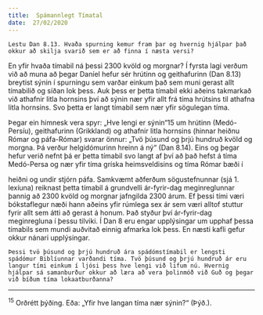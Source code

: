 ```yaml
---
title:  Spámannlegt Tímatal
date:  27/02/2020
---
```


`Lestu Dan 8.13. Hvaða spurning kemur fram þar og hvernig hjálpar það okkur að skilja svarið sem er að finna í næsta versi?`

En yfir hvaða tímabil ná þessi 2300 kvöld og morgnar? Í fyrsta lagi verðum við að muna að þegar Daníel hefur sér hrútinn og geithafurinn (Dan 8.13) breytist sýnin í spurningu sem varðar einkum það sem muni gerast allt tímabilið og síðan lok þess. Auk þess er þetta tímabil ekki aðeins takmarkað við athafnir litla hornsins því að sýnin nær yfir allt frá tíma hrútsins til athafna litla hornsins. Svo þetta er langt tímabil sem nær yfir sögulegan tíma.

Þegar ein himnesk vera spyr: „Hve lengi er sýnin“15 um hrútinn (Medó-Persíu), geithafurinn (Grikkland) og athafnir litla hornsins (hinnar heiðnu Rómar og páfa-Rómar) svarar önnur: „Tvö þúsund og þrjú hundruð kvöld og morgna. Þá verður helgidómurinn hreinn á ný“ (Dan 8.14). Eins og þegar hefur verið nefnt þá er þetta tímabil svo langt af því að það hefst á tíma Medó-Persa og nær yfir tíma gríska heimsveldisins og tíma Rómar bæði í

heiðni og undir stjórn páfa. Samkvæmt aðferðum sögustefnunnar (sjá 1. lexíuna) reiknast þetta tímabil á grundvelli ár-fyrir-dag meginreglunnar þannig að 2300 kvöld og morgnar jafngilda 2300 árum. Ef þessi tími væri bókstaflegur næði hann aðeins yfir rúmlega sex ár sem væri alltof stuttur fyrir allt sem átti að gerast á honum. Það styður því ár-fyrir-dag meginregluna í þessu tilviki. Í Dan 8 eru engar upplýsingar um upphaf þessa tímabils sem mundi auðvitað einnig afmarka lok þess. En næsti kafli gefur okkur nánari upplýsingar.

`Þessi tvö þúsund og þrjú hundruð ára spádómstímabil er lengsti spádómur Biblíunnar varðandi tíma. Tvö þúsund og þrjú hundruð ár eru langur tími einkum í ljósi þess hve lengi við lifum nú. Hvernig hjálpar sá samanburður okkur að læra að vera þolinmóð við Guð og þegar við bíðum tíma lokaatburðanna?`

---

<sup>15</sup> Orðrétt þýðing. Eða: „Yfir hve langan tíma nær sýnin?“ (Þýð.).